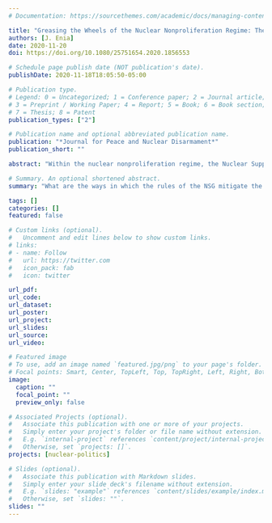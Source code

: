 ```yaml
---
# Documentation: https://sourcethemes.com/academic/docs/managing-content/

title: "Greasing the Wheels of the Nuclear Nonproliferation Regime: The Political Economy of Nuclear Suppliers Group Rules"
authors: [J. Enia]
date: 2020-11-20
doi: https://doi.org/10.1080/25751654.2020.1856553

# Schedule page publish date (NOT publication's date).
publishDate: 2020-11-18T18:05:50-05:00

# Publication type.
# Legend: 0 = Uncategorized; 1 = Conference paper; 2 = Journal article;
# 3 = Preprint / Working Paper; 4 = Report; 5 = Book; 6 = Book section;
# 7 = Thesis; 8 = Patent
publication_types: ["2"]

# Publication name and optional abbreviated publication name.
publication: "*Journal for Peace and Nuclear Disarmament*"
publication_short: ""

abstract: "Within the nuclear nonproliferation regime, the Nuclear Suppliers Group (NSG) is an important, but relatively underexplored, topic. Given the voluntary limitations member states have agreed to accept since 1974, the rules of the NSG must provide some benefit to the parties involved. This paper employs a political economy lens and explores these benefits through the language of transaction costs. What are the ways in which the rules of the NSG mitigate the transaction cost problems associated with cooperation and coordination in the international system? How have these rules evolved over time to keep pace with changes in transaction costs? In wrestling with these questions, this paper explores one of the major institutions of the nonproliferation regime and lends further credence to the argument that the efficacy of the regime cannot be measured by looking solely at the Nuclear Nonproliferation Treaty (NPT)."

# Summary. An optional shortened abstract.
summary: "What are the ways in which the rules of the NSG mitigate the transaction cost problems associated with cooperation and coordination in the international system?"

tags: []
categories: []
featured: false

# Custom links (optional).
#   Uncomment and edit lines below to show custom links.
# links:
# - name: Follow
#   url: https://twitter.com
#   icon_pack: fab
#   icon: twitter

url_pdf:
url_code:
url_dataset:
url_poster:
url_project:
url_slides:
url_source: 
url_video:

# Featured image
# To use, add an image named `featured.jpg/png` to your page's folder. 
# Focal points: Smart, Center, TopLeft, Top, TopRight, Left, Right, BottomLeft, Bottom, BottomRight.
image:
  caption: ""
  focal_point: ""
  preview_only: false

# Associated Projects (optional).
#   Associate this publication with one or more of your projects.
#   Simply enter your project's folder or file name without extension.
#   E.g. `internal-project` references `content/project/internal-project/index.md`.
#   Otherwise, set `projects: []`.
projects: [nuclear-politics]

# Slides (optional).
#   Associate this publication with Markdown slides.
#   Simply enter your slide deck's filename without extension.
#   E.g. `slides: "example"` references `content/slides/example/index.md`.
#   Otherwise, set `slides: ""`.
slides: ""
---
```

